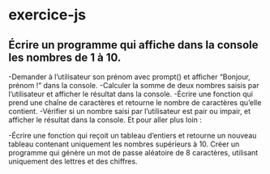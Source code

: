 # exercice-js
## Écrire un programme qui affiche dans la console les nombres de 1 à 10.
-Demander à l’utilisateur son prénom avec  prompt()  et afficher “Bonjour, prénom !” dans la console.
-Calculer la somme de deux nombres saisis par l’utilisateur et afficher le résultat dans la console.
-Écrire une fonction qui prend une chaîne de caractères et retourne le nombre de caractères qu’elle contient.
-Vérifier si un nombre saisi par l’utilisateur est pair ou impair, et afficher le résultat dans la console.
Et pour aller plus loin :
    
-Écrire une fonction qui reçoit un tableau d’entiers et retourne un nouveau tableau contenant uniquement les nombres supérieurs à 10.
Créer un programme qui génère un mot de passe aléatoire de 8 caractères, utilisant uniquement des lettres et des chiffres.
